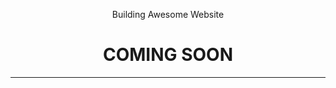 <!DOCTYPE html>
<hmtl>
    <head>
        <meta charset="utf-8">
        <title>Coming Soon Page Design</title>
        <link rel="stylesheet" type="text/css" href="style.css">
        <link href="https://fonts.googleapis.com/css?family=Fira+Sans" rel="stylesheet">
    </head>
    <body>
        <header>
            <div class="Soon">
            <p>Building Awesome Website</p>
            <h1>COMING SOON</h1>
            <hr>
            <p id="launch"></p>
            </div>
        </header>
    </body>
    
    
    
 <script>
 var countDownDate = new Date ("March 1, 2019 00:00:00").getTime();

 var x = setInterval(function() {

 var now = new Date ().getTime();

 var distance = countDownDate - now;

 var days = Math.floor (distance /(1000*60*60*24));
         var hours = Math.floor ((distance % (1000*60*60*24)) / (1000*60*60));
          var minutes = Math.floor ((distance % (1000*60*60)) / (1000*60));
           var seconds = Math.floor ((distance % (1000*60)) / 1000);

document.getElementById("launch").innerHTML=days + "d " + hours + "h " + minutes + "m " + seconds + "s";
    
if (distance < 0) {
    clearInterval(x);
    document.getElementById('launch').innerHTML="EXPIRED";
    }
            
}, 1000);
    
</script>
</hmtl>
